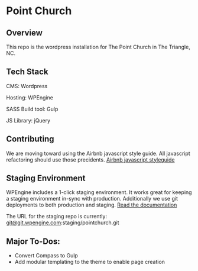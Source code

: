 # Point Church

## Overview

This repo is the wordpress installation for The Point Church in The Triangle, NC.

## Tech Stack

CMS: Wordpress

Hosting: WPEngine

SASS Build tool: Gulp

JS Library: jQuery

## Contributing

We are moving toward using the Airbnb javascript style guide. All javascript refactoring should use those precidents. [Airbnb javascript styleguide](https://github.com/airbnb/javascript)

## Staging Environment

WPEngine includes a 1-click staging environment. It works great for keeping a staging environment in-sync with production. Additionally we use git deployments to both production and staging. [Read the documentation](https://wpengine.com/support/set-git-push-user-portal)

The URL for the staging repo is currently: git@git.wpengine.com:staging/pointchurch.git

## Major To-Dos:

* Convert Compass to Gulp
* Add modular templating to the theme to enable page creation

